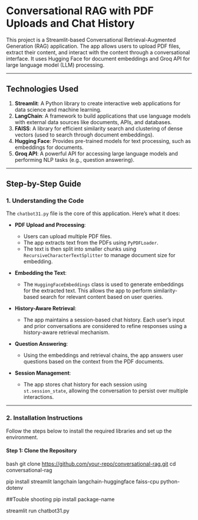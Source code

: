 # Conversational RAG with PDF Uploads and Chat History

This project is a Streamlit-based Conversational Retrieval-Augmented Generation (RAG) application. The app allows users to upload PDF files, extract their content, and interact with the content through a conversational interface. It uses Hugging Face for document embeddings and Groq API for large language model (LLM) processing.

---

## Technologies Used

1. **Streamlit**: A Python library to create interactive web applications for data science and machine learning.
2. **LangChain**: A framework to build applications that use language models with external data sources like documents, APIs, and databases.
3. **FAISS**: A library for efficient similarity search and clustering of dense vectors (used to search through document embeddings).
4. **Hugging Face**: Provides pre-trained models for text processing, such as embeddings for documents.
5. **Groq API**: A powerful API for accessing large language models and performing NLP tasks (e.g., question answering).

---

## Step-by-Step Guide

### 1. **Understanding the Code**

The `chatbot31.py` file is the core of this application. Here’s what it does:

- **PDF Upload and Processing**:
    - Users can upload multiple PDF files.
    - The app extracts text from the PDFs using `PyPDFLoader`.
    - The text is then split into smaller chunks using `RecursiveCharacterTextSplitter` to manage document size for embedding.

- **Embedding the Text**:
    - The `HuggingFaceEmbeddings` class is used to generate embeddings for the extracted text. This allows the app to perform similarity-based search for relevant content based on user queries.

- **History-Aware Retrieval**:
    - The app maintains a session-based chat history. Each user’s input and prior conversations are considered to refine responses using a history-aware retrieval mechanism.

- **Question Answering**:
    - Using the embeddings and retrieval chains, the app answers user questions based on the context from the PDF documents.

- **Session Management**:
    - The app stores chat history for each session using `st.session_state`, allowing the conversation to persist over multiple interactions.

---

### 2. **Installation Instructions**

Follow the steps below to install the required libraries and set up the environment.

#### Step 1: Clone the Repository

bash
git clone https://github.com/your-repo/conversational-rag.git
cd conversational-rag


pip install streamlit langchain langchain-huggingface faiss-cpu python-dotenv


##Touble shooting
pip install package-name



streamlit run chatbot31.py
